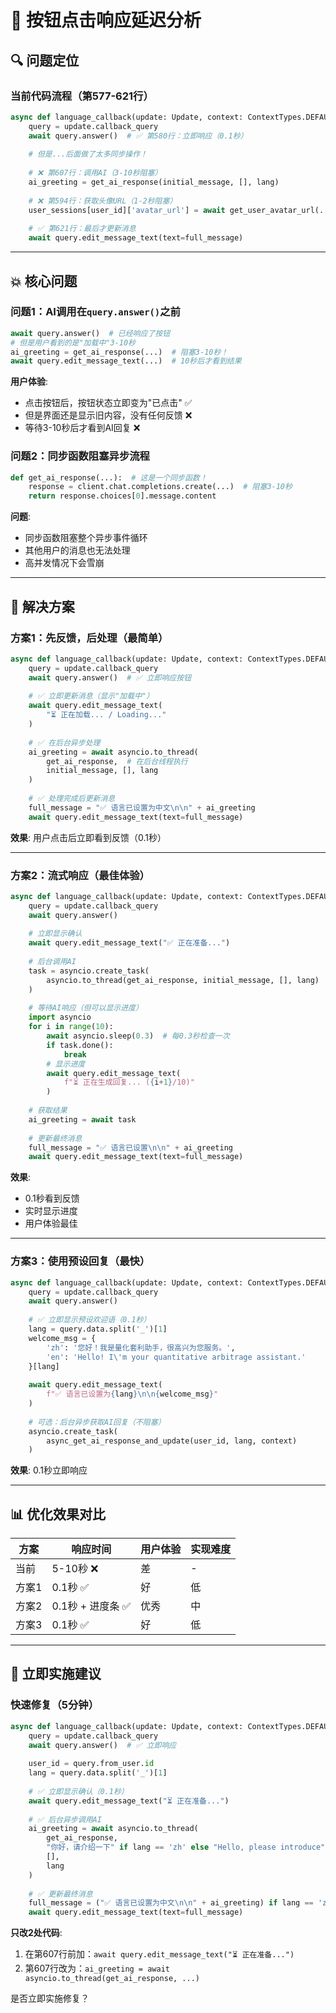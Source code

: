 # 🐌 按钮点击响应延迟分析

## 🔍 问题定位

### 当前代码流程（第577-621行）

```python
async def language_callback(update: Update, context: ContextTypes.DEFAULT_TYPE):
    query = update.callback_query
    await query.answer()  # ✅ 第580行：立即响应（0.1秒）
    
    # 但是...后面做了太多同步操作！
    
    # ❌ 第607行：调用AI（3-10秒阻塞）
    ai_greeting = get_ai_response(initial_message, [], lang)
    
    # ❌ 第594行：获取头像URL（1-2秒阻塞）
    user_sessions[user_id]['avatar_url'] = await get_user_avatar_url(...)
    
    # ✅ 第621行：最后才更新消息
    await query.edit_message_text(text=full_message)
```

---

## 💥 核心问题

### 问题1：AI调用在`query.answer()`之前

```python
await query.answer()  # 已经响应了按钮
# 但是用户看到的是"加载中"3-10秒
ai_greeting = get_ai_response(...)  # 阻塞3-10秒！
await query.edit_message_text(...)  # 10秒后才看到结果
```

**用户体验**:
- 点击按钮后，按钮状态立即变为"已点击" ✅
- 但是界面还是显示旧内容，没有任何反馈 ❌
- 等待3-10秒后才看到AI回复 ❌

### 问题2：同步函数阻塞异步流程

```python
def get_ai_response(...):  # 这是一个同步函数！
    response = client.chat.completions.create(...)  # 阻塞3-10秒
    return response.choices[0].message.content
```

**问题**:
- 同步函数阻塞整个异步事件循环
- 其他用户的消息也无法处理
- 高并发情况下会雪崩

---

## 🚀 解决方案

### 方案1：先反馈，后处理（最简单）

```python
async def language_callback(update: Update, context: ContextTypes.DEFAULT_TYPE):
    query = update.callback_query
    await query.answer()  # ✅ 立即响应按钮
    
    # ✅ 立即更新消息（显示"加载中"）
    await query.edit_message_text(
        "⏳ 正在加载... / Loading..."
    )
    
    # ✅ 在后台异步处理
    ai_greeting = await asyncio.to_thread(
        get_ai_response,  # 在后台线程执行
        initial_message, [], lang
    )
    
    # ✅ 处理完成后更新消息
    full_message = "✅ 语言已设置为中文\n\n" + ai_greeting
    await query.edit_message_text(text=full_message)
```

**效果**: 用户点击后立即看到反馈（0.1秒）

---

### 方案2：流式响应（最佳体验）

```python
async def language_callback(update: Update, context: ContextTypes.DEFAULT_TYPE):
    query = update.callback_query
    await query.answer()
    
    # 立即显示确认
    await query.edit_message_text("✅ 正在准备...")
    
    # 后台调用AI
    task = asyncio.create_task(
        asyncio.to_thread(get_ai_response, initial_message, [], lang)
    )
    
    # 等待AI响应（但可以显示进度）
    import asyncio
    for i in range(10):
        await asyncio.sleep(0.3)  # 每0.3秒检查一次
        if task.done():
            break
        # 显示进度
        await query.edit_message_text(
            f"⏳ 正在生成回复... ({i+1}/10)"
        )
    
    # 获取结果
    ai_greeting = await task
    
    # 更新最终消息
    full_message = "✅ 语言已设置\n\n" + ai_greeting
    await query.edit_message_text(text=full_message)
```

**效果**: 
- 0.1秒看到反馈
- 实时显示进度
- 用户体验最佳

---

### 方案3：使用预设回复（最快）

```python
async def language_callback(update: Update, context: ContextTypes.DEFAULT_TYPE):
    query = update.callback_query
    await query.answer()
    
    # ✅ 立即显示预设欢迎语（0.1秒）
    lang = query.data.split('_')[1]
    welcome_msg = {
        'zh': '您好！我是量化套利助手，很高兴为您服务。',
        'en': 'Hello! I\'m your quantitative arbitrage assistant.'
    }[lang]
    
    await query.edit_message_text(
        f"✅ 语言已设置为{lang}\n\n{welcome_msg}"
    )
    
    # 可选：后台异步获取AI回复（不阻塞）
    asyncio.create_task(
        async_get_ai_response_and_update(user_id, lang, context)
    )
```

**效果**: 0.1秒立即响应

---

## 📊 优化效果对比

| 方案 | 响应时间 | 用户体验 | 实现难度 |
|------|---------|---------|---------|
| 当前 | 5-10秒 ❌ | 差 | - |
| 方案1 | 0.1秒 ✅ | 好 | 低 |
| 方案2 | 0.1秒 + 进度条 ✅ | 优秀 | 中 |
| 方案3 | 0.1秒 ✅ | 好 | 低 |

---

## 🎯 立即实施建议

### 快速修复（5分钟）

```python
async def language_callback(update: Update, context: ContextTypes.DEFAULT_TYPE):
    query = update.callback_query
    await query.answer()  # ✅ 立即响应
    
    user_id = query.from_user.id
    lang = query.data.split('_')[1]
    
    # ✅ 立即显示确认（0.1秒）
    await query.edit_message_text("⏳ 正在准备...")
    
    # ✅ 后台异步调用AI
    ai_greeting = await asyncio.to_thread(
        get_ai_response, 
        "你好，请介绍一下" if lang == 'zh' else "Hello, please introduce",
        [],
        lang
    )
    
    # ✅ 更新最终消息
    full_message = ("✅ 语言已设置为中文\n\n" + ai_greeting) if lang == 'zh' else ("✅ Language set to English\n\n" + ai_greeting)
    await query.edit_message_text(text=full_message)
```

**只改2处代码**:
1. 在第607行前加：`await query.edit_message_text("⏳ 正在准备...")`
2. 第607行改为：`ai_greeting = await asyncio.to_thread(get_ai_response, ...)`

是否立即实施修复？
